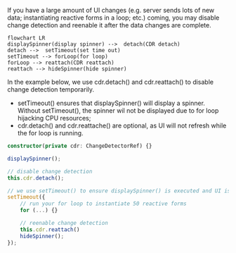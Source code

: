 If you have a large amount of UI changes (e.g. server sends lots of new data; instantiating reactive forms in a loop; etc.) coming, you may disable change detection and reenable it after the data changes are complete.

```mermaid
flowchart LR
displaySpinner(display spinner) -->  detach(CDR detach)
detach -->  setTimeout(set time out)
setTimeout --> forLoop(for loop)
forLoop --> reattach(CDR reattach)
reattach --> hideSpinner(hide spinner)
```

In the example below, we use cdr.detach() and cdr.reattach() to disable change detection temporarily. 
- setTimeout() ensures that displaySpinner() will display a spinner. Without setTimeout(), the spinner wil not be displayed due to for loop hijacking CPU resources;
- cdr.detach() and cdr.reattache() are optional, as UI will not refresh while the for loop is running.

```typescript
constructor(private cdr: ChangeDetectorRef) {}

displaySpinner();

// disable change detection
this.cdr.detach();

// we use setTimeout() to ensure displaySpinner() is executed and UI is updated to show the spinner before CPU is hijacked by the for loop.
setTimeout({
    // run your for loop to instantiate 50 reactive forms
    for (...) {}

    // reenable change detection
    this.cdr.reattach()
    hideSpinner();
});

```
